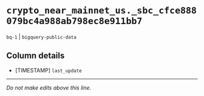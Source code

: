 # `crypto_near_mainnet_us._sbc_cfce888079bc4a988ab798ec8e911bb7`
`bq-1` | `bigquery-public-data`

## Column details
* [TIMESTAMP] `last_update`

-------------------------------------------------------------------------------
*Do not make edits above this line.*
